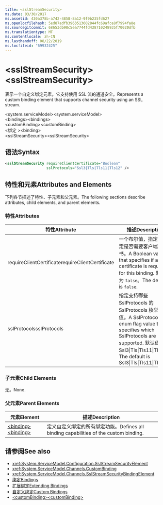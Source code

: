 ```yaml
---
title: <sslStreamSecurity>
ms.date: 03/30/2017
ms.assetid: 430a378b-a742-4858-8a12-9f9b235fd627
ms.openlocfilehash: 5ed87adfb3963513602844fc69afce8f7994fa8e
ms.sourcegitcommit: 68653db98c5ea7744fd438710248935f70020dfb
ms.translationtype: MT
ms.contentlocale: zh-CN
ms.lasthandoff: 08/22/2019
ms.locfileid: "69932425"
---
```

# <a name="sslstreamsecurity"></a><span data-ttu-id="4c2d1-101">\<sslStreamSecurity></span><span class="sxs-lookup"><span data-stu-id="4c2d1-101">\<sslStreamSecurity></span></span>
<span data-ttu-id="4c2d1-102">表示一个自定义绑定元素，它支持使用 SSL 流的通道安全。</span><span class="sxs-lookup"><span data-stu-id="4c2d1-102">Represents a custom binding element that supports channel security using an SSL stream.</span></span>  
  
 <span data-ttu-id="4c2d1-103">\<system.serviceModel></span><span class="sxs-lookup"><span data-stu-id="4c2d1-103">\<system.serviceModel></span></span>  
<span data-ttu-id="4c2d1-104">\<bindings></span><span class="sxs-lookup"><span data-stu-id="4c2d1-104">\<bindings></span></span>  
<span data-ttu-id="4c2d1-105">\<customBinding></span><span class="sxs-lookup"><span data-stu-id="4c2d1-105">\<customBinding></span></span>  
<span data-ttu-id="4c2d1-106">\<绑定 ></span><span class="sxs-lookup"><span data-stu-id="4c2d1-106">\<binding></span></span>  
<span data-ttu-id="4c2d1-107">\<sslStreamSecurity></span><span class="sxs-lookup"><span data-stu-id="4c2d1-107">\<sslStreamSecurity></span></span>  
  
## <a name="syntax"></a><span data-ttu-id="4c2d1-108">语法</span><span class="sxs-lookup"><span data-stu-id="4c2d1-108">Syntax</span></span>  
  
```xml  
<sslStreamSecurity requireClientCertificate="Boolean"
                   sslProtocols="Ssl3|Tls|Tls11|Tls12" />
```  
  
## <a name="attributes-and-elements"></a><span data-ttu-id="4c2d1-109">特性和元素</span><span class="sxs-lookup"><span data-stu-id="4c2d1-109">Attributes and Elements</span></span>  
 <span data-ttu-id="4c2d1-110">下列各节描述了特性、子元素和父元素。</span><span class="sxs-lookup"><span data-stu-id="4c2d1-110">The following sections describe attributes, child elements, and parent elements.</span></span>  
  
### <a name="attributes"></a><span data-ttu-id="4c2d1-111">特性</span><span class="sxs-lookup"><span data-stu-id="4c2d1-111">Attributes</span></span>  
  
|<span data-ttu-id="4c2d1-112">特性</span><span class="sxs-lookup"><span data-stu-id="4c2d1-112">Attribute</span></span>|<span data-ttu-id="4c2d1-113">描述</span><span class="sxs-lookup"><span data-stu-id="4c2d1-113">Description</span></span>|  
|---------------|-----------------|  
|<span data-ttu-id="4c2d1-114">requireClientCertificate</span><span class="sxs-lookup"><span data-stu-id="4c2d1-114">requireClientCertificate</span></span>|<span data-ttu-id="4c2d1-115">一个布尔值，指定此绑定是否需要客户端证书。</span><span class="sxs-lookup"><span data-stu-id="4c2d1-115">A Boolean value that specifies if a client certificate is required for this binding.</span></span> <span data-ttu-id="4c2d1-116">默认值为 `false`。</span><span class="sxs-lookup"><span data-stu-id="4c2d1-116">The default is `false`.</span></span>|  
|<span data-ttu-id="4c2d1-117">sslProtocols</span><span class="sxs-lookup"><span data-stu-id="4c2d1-117">sslProtocols</span></span>|<span data-ttu-id="4c2d1-118">指定支持哪些 SslProtocols 的 SslProtocols 枚举标志值。</span><span class="sxs-lookup"><span data-stu-id="4c2d1-118">A SslProtocols enum flag value that specifies which SslProtocols are supported.</span></span> <span data-ttu-id="4c2d1-119">默认值为 Ssl3&#124;Tls&#124;Tls11&#124;Tls12。</span><span class="sxs-lookup"><span data-stu-id="4c2d1-119">The default is Ssl3&#124;Tls&#124;Tls11&#124;Tls12.</span></span>|  
  
### <a name="child-elements"></a><span data-ttu-id="4c2d1-120">子元素</span><span class="sxs-lookup"><span data-stu-id="4c2d1-120">Child Elements</span></span>  
 <span data-ttu-id="4c2d1-121">无。</span><span class="sxs-lookup"><span data-stu-id="4c2d1-121">None.</span></span>  
  
### <a name="parent-elements"></a><span data-ttu-id="4c2d1-122">父元素</span><span class="sxs-lookup"><span data-stu-id="4c2d1-122">Parent Elements</span></span>  
  
|<span data-ttu-id="4c2d1-123">元素</span><span class="sxs-lookup"><span data-stu-id="4c2d1-123">Element</span></span>|<span data-ttu-id="4c2d1-124">描述</span><span class="sxs-lookup"><span data-stu-id="4c2d1-124">Description</span></span>|  
|-------------|-----------------|  
|[<span data-ttu-id="4c2d1-125">\<binding></span><span class="sxs-lookup"><span data-stu-id="4c2d1-125">\<binding></span></span>](../../../misc/binding.md)|<span data-ttu-id="4c2d1-126">定义自定义绑定的所有绑定功能。</span><span class="sxs-lookup"><span data-stu-id="4c2d1-126">Defines all binding capabilities of the custom binding.</span></span>|  
  
## <a name="see-also"></a><span data-ttu-id="4c2d1-127">请参阅</span><span class="sxs-lookup"><span data-stu-id="4c2d1-127">See also</span></span>

- <xref:System.ServiceModel.Configuration.SslStreamSecurityElement>
- <xref:System.ServiceModel.Channels.CustomBinding>
- <xref:System.ServiceModel.Channels.SslStreamSecurityBindingElement>
- [<span data-ttu-id="4c2d1-128">绑定</span><span class="sxs-lookup"><span data-stu-id="4c2d1-128">Bindings</span></span>](../../../wcf/bindings.md)
- [<span data-ttu-id="4c2d1-129">扩展绑定</span><span class="sxs-lookup"><span data-stu-id="4c2d1-129">Extending Bindings</span></span>](../../../wcf/extending/extending-bindings.md)
- [<span data-ttu-id="4c2d1-130">自定义绑定</span><span class="sxs-lookup"><span data-stu-id="4c2d1-130">Custom Bindings</span></span>](../../../wcf/extending/custom-bindings.md)
- [<span data-ttu-id="4c2d1-131">\<customBinding></span><span class="sxs-lookup"><span data-stu-id="4c2d1-131">\<customBinding></span></span>](custombinding.md)
